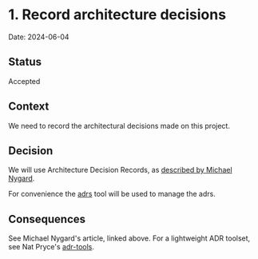 # 1. Record architecture decisions

Date: 2024-06-04

## Status

Accepted

## Context

We need to record the architectural decisions made on this project.

## Decision

We will use Architecture Decision Records, as [described by Michael
Nygard](http://thinkrelevance.com/blog/2011/11/15/documenting-architecture-decisions).

For convenience the [adrs](https://github.com/joshrotenberg/adrs) tool will be
used to manage the adrs.

## Consequences

See Michael Nygard's article, linked above. For a lightweight ADR toolset, see
Nat Pryce's [adr-tools](https://github.com/npryce/adr-tools).

